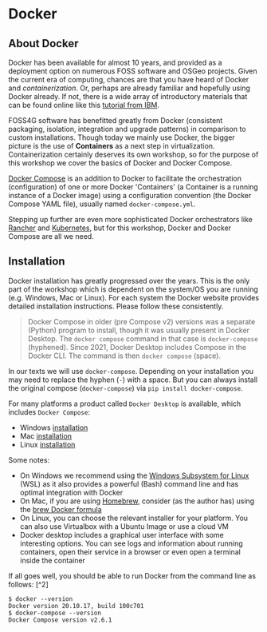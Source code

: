 # Docker

## About Docker

Docker has been available for almost 10 years, and provided as a deployment option on numerous FOSS software and OSGeo projects. Given the current
era of computing, chances are that you have heard of Docker and *containerization*. Or, perhaps are already familiar and hopefully using Docker already.
If not, there is a wide array of introductory materials that can be found online like this [tutorial from IBM](https://www.ibm.com/in-en/cloud/learn/Docker).

FOSS4G software has benefitted greatly from Docker (consistent packaging, isolation, integration and upgrade patterns) in
comparison to custom installations. Though today we mainly use Docker, the bigger picture is the use of **Containers** as a next step
in virtualization. Containerization certainly deserves its own workshop, so for the purpose of this workshop we cover the basics
of Docker and Docker Compose.

[Docker Compose](https://docs.docker.com/compose) is an addition to Docker to facilitate
the orchestration (configuration) of one or more Docker 'Containers' (a Container is a running instance of a Docker image)
using a configuration convention (the Docker Compose YAML file), usually named `docker-compose.yml`.

Stepping up further are even more sophisticated Docker orchestrators like 
[Rancher](https://rancher.com/products/rancher) and [Kubernetes](https://kubernetes.io), but for
this workshop, Docker and Docker Compose are all we need.

## Installation

Docker installation has greatly progressed over the years. This is the only part of the workshop
which is dependent on the system/OS you are running (e.g. Windows, Mac or Linux). For each
system the Docker website provides detailed installation instructions. 
Please follow these consistently.

> Docker Compose in older (pre Compose v2) versions was a separate (Python) program to install,
> though it was usually present in Docker Desktop. 
> The `docker compose` command in that case is `docker-compose` (hyphened).
> Since 2021, Docker Desktop includes Compose in the Docker CLI.
> The command is then `docker compose` (space).
    
In our texts we will use `docker-compose`. Depending on your installation you may need
to replace the hyphen (`-`) with a space. But you can always install the original
compose (`docker-compose`) via `pip install docker-compose`.

For many platforms a product called `Docker Desktop` is available, which includes `Docker Compose`:

* Windows [installation](https://docs.Docker.com/desktop/install/windows-install)
* Mac [installation](https://docs.Docker.com/desktop/install/mac-install)
* Linux [installation](https://docs.Docker.com/desktop/install/linux-install)

Some notes:

* On Windows we recommend using the [Windows Subsystem for Linux](https://docs.microsoft.com/en-us/windows/wsl) (WSL) as it also provides a powerful (Bash) command line and has optimal integration with Docker
* On Mac, if you are using [Homebrew](https://brew.sh), consider (as the author has) using the [brew Docker formula](https://formulae.brew.sh/formula/Docker)
* On Linux, you can choose the relevant installer for your platform. You can also use Virtualbox with a Ubuntu Image or use a cloud VM
* Docker desktop includes a graphical user interface with some interesting options. You can see logs and information about running containers, open their service in a browser or even open a terminal inside the container

If all goes well, you should be able to run Docker from the command line as follows: [^2]

<div class="termy">

```console
$ docker --version
Docker version 20.10.17, build 100c701
$ docker-compose --version  
Docker Compose version v2.6.1
```
</div>
